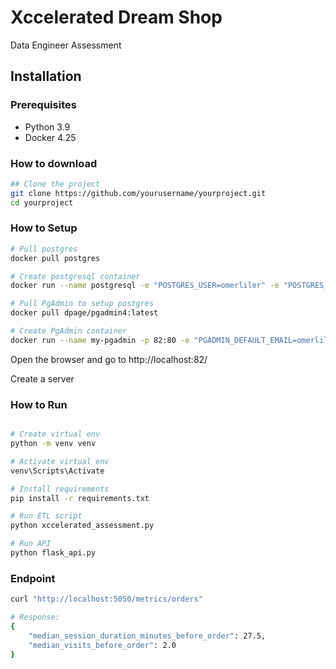 # Xccelerated Dream Shop

Data Engineer Assessment 



## Installation
### Prerequisites
- Python 3.9
- Docker 4.25


### How to download
```bash
## Clone the project
git clone https://github.com/yourusername/yourproject.git
cd yourproject

```
### How to Setup
```bash
# Pull postgres
docker pull postgres

# Create postgresql container
docker run --name postgresql -e "POSTGRES_USER=omerliler" -e "POSTGRES_PASSWORD=admin" -p 5432:5432 -v /data:/var/lib/postgresql/data -d postgres

# Pull PgAdmin to setup postgres
docker pull dpage/pgadmin4:latest

# Create PgAdmin container
docker run --name my-pgadmin -p 82:80 -e "PGADMIN_DEFAULT_EMAIL=omerliler@test.com" -e "PGADMIN_DEFAULT_PASSWORD=admin" -d dpage/pgadmin4

```

Open the browser and go to http://localhost:82/


Create a server 

### How to Run

```bash

# Create virtual env
python -m venv venv

# Activate virtual env
venv\Scripts\Activate 

# Install requirements
pip install -r requirements.txt

# Run ETL script 
python xccelerated_assessment.py

# Run API
python flask_api.py
```

### Endpoint 
```bash
curl "http://localhost:5050/metrics/orders"

# Response:
{
    "median_session_duration_minutes_before_order": 27.5,
    "median_visits_before_order": 2.0
}
```






